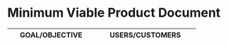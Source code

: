 # **Minimum Viable Product Document**
| &emsp; **GOAL/OBJECTIVE** &emsp;  | &nbsp;&nbsp;&nbsp;&nbsp;&nbsp;    **USERS/CUSTOMERS** &nbsp;&nbsp;&nbsp;&nbsp;&nbsp;|
| ------------------------------------- | ---------------------------------------------------------------------------|


